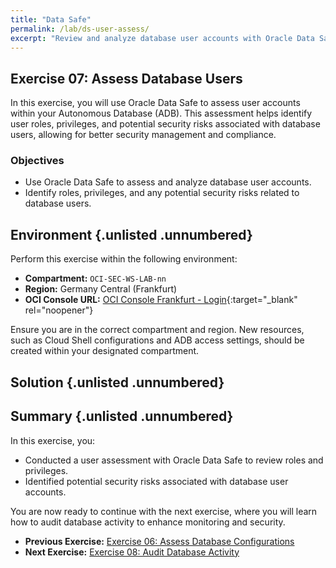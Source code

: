 ```yaml
---
title: "Data Safe"
permalink: /lab/ds-user-assess/
excerpt: "Review and analyze database user accounts with Oracle Data Safe."
---
```

<!-- markdownlint-disable MD013 -->
<!-- markdownlint-disable MD024 -->
<!-- markdownlint-disable MD033 -->
<!-- markdownlint-disable MD041 -->

## Exercise 07: Assess Database Users

In this exercise, you will use Oracle Data Safe to assess user accounts within
your Autonomous Database (ADB). This assessment helps identify user roles,
privileges, and potential security risks associated with database users,
allowing for better security management and compliance.

### Objectives

- Use Oracle Data Safe to assess and analyze database user accounts.
- Identify roles, privileges, and any potential security risks related to
  database users.

## Environment {.unlisted .unnumbered}

Perform this exercise within the following environment:

- **Compartment:** `OCI-SEC-WS-LAB-nn`
- **Region:** Germany Central (Frankfurt)
- **OCI Console URL:** [OCI Console Frankfurt - Login](https://console.eu-frankfurt-1.oraclecloud.com){:target="_blank" rel="noopener"}

Ensure you are in the correct compartment and region. New resources, such as
Cloud Shell configurations and ADB access settings, should be created within
your designated compartment.

## Solution {.unlisted .unnumbered}

## Summary {.unlisted .unnumbered}

In this exercise, you:

- Conducted a user assessment with Oracle Data Safe to review roles and privileges.
- Identified potential security risks associated with database user accounts.

You are now ready to continue with the next exercise, where you will learn how
to audit database activity to enhance monitoring and security.

<!-- For Pandoc -->
- **Previous Exercise:** [Exercise 06: Assess Database Configurations](#exercise-06-assess-database-configurations)
- **Next Exercise:** [Exercise 08: Audit Database Activity](#exercise-08-audit-database-activity)

<!-- For Jekyll -->
<!-- 
- **Previous Exercise:** [Exercise 06: Assess Database Configurations](../ex03/3x06-Exercise.md)
- **Next Exercise:** [Exercise 08: Audit Database Activity](../ex03/3x08-Exercise.md)
-->
